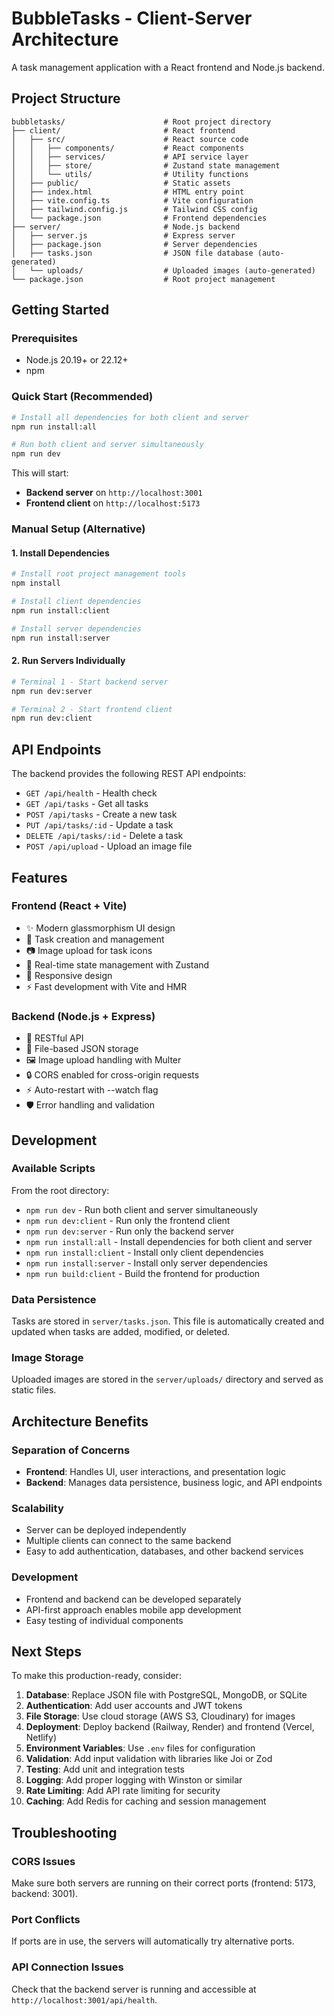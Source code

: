 # BubbleTasks - Client-Server Architecture

A task management application with a React frontend and Node.js backend.

## Project Structure

```
bubbletasks/                      # Root project directory
├── client/                       # React frontend
│   ├── src/                      # React source code
│   │   ├── components/           # React components
│   │   ├── services/             # API service layer
│   │   ├── store/                # Zustand state management
│   │   └── utils/                # Utility functions
│   ├── public/                   # Static assets
│   ├── index.html                # HTML entry point
│   ├── vite.config.ts            # Vite configuration
│   ├── tailwind.config.js        # Tailwind CSS config
│   └── package.json              # Frontend dependencies
├── server/                       # Node.js backend
│   ├── server.js                 # Express server
│   ├── package.json              # Server dependencies
│   ├── tasks.json                # JSON file database (auto-generated)
│   └── uploads/                  # Uploaded images (auto-generated)
└── package.json                  # Root project management
```

## Getting Started

### Prerequisites
- Node.js 20.19+ or 22.12+
- npm

### Quick Start (Recommended)

```bash
# Install all dependencies for both client and server
npm run install:all

# Run both client and server simultaneously
npm run dev
```

This will start:
- **Backend server** on `http://localhost:3001`
- **Frontend client** on `http://localhost:5173`

### Manual Setup (Alternative)

#### 1. Install Dependencies
```bash
# Install root project management tools
npm install

# Install client dependencies
npm run install:client

# Install server dependencies  
npm run install:server
```

#### 2. Run Servers Individually
```bash
# Terminal 1 - Start backend server
npm run dev:server

# Terminal 2 - Start frontend client  
npm run dev:client
```

## API Endpoints

The backend provides the following REST API endpoints:

- `GET /api/health` - Health check
- `GET /api/tasks` - Get all tasks
- `POST /api/tasks` - Create a new task
- `PUT /api/tasks/:id` - Update a task
- `DELETE /api/tasks/:id` - Delete a task
- `POST /api/upload` - Upload an image file

## Features

### Frontend (React + Vite)
- ✨ Modern glassmorphism UI design
- 🎯 Task creation and management
- 📷 Image upload for task icons
- 🔄 Real-time state management with Zustand
- 📱 Responsive design
- ⚡ Fast development with Vite and HMR

### Backend (Node.js + Express)
- 🚀 RESTful API
- 📁 File-based JSON storage
- 🖼️ Image upload handling with Multer
- 🔒 CORS enabled for cross-origin requests
- ⚡ Auto-restart with --watch flag
- 🛡️ Error handling and validation

## Development

### Available Scripts

From the root directory:

- `npm run dev` - Run both client and server simultaneously  
- `npm run dev:client` - Run only the frontend client
- `npm run dev:server` - Run only the backend server
- `npm run install:all` - Install dependencies for both client and server
- `npm run install:client` - Install only client dependencies
- `npm run install:server` - Install only server dependencies
- `npm run build:client` - Build the frontend for production

### Data Persistence

Tasks are stored in `server/tasks.json`. This file is automatically created and updated when tasks are added, modified, or deleted.

### Image Storage

Uploaded images are stored in the `server/uploads/` directory and served as static files.

## Architecture Benefits

### Separation of Concerns
- **Frontend**: Handles UI, user interactions, and presentation logic
- **Backend**: Manages data persistence, business logic, and API endpoints

### Scalability
- Server can be deployed independently
- Multiple clients can connect to the same backend
- Easy to add authentication, databases, and other backend services

### Development
- Frontend and backend can be developed separately
- API-first approach enables mobile app development
- Easy testing of individual components

## Next Steps

To make this production-ready, consider:

1. **Database**: Replace JSON file with PostgreSQL, MongoDB, or SQLite
2. **Authentication**: Add user accounts and JWT tokens
3. **File Storage**: Use cloud storage (AWS S3, Cloudinary) for images
4. **Deployment**: Deploy backend (Railway, Render) and frontend (Vercel, Netlify)
5. **Environment Variables**: Use `.env` files for configuration
6. **Validation**: Add input validation with libraries like Joi or Zod
7. **Testing**: Add unit and integration tests
8. **Logging**: Add proper logging with Winston or similar
9. **Rate Limiting**: Add API rate limiting for security
10. **Caching**: Add Redis for caching and session management

## Troubleshooting

### CORS Issues
Make sure both servers are running on their correct ports (frontend: 5173, backend: 3001).

### Port Conflicts
If ports are in use, the servers will automatically try alternative ports.

### API Connection Issues
Check that the backend server is running and accessible at `http://localhost:3001/api/health`.
